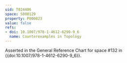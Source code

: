 ```yaml
---
uid: T024406
space: S000129
property: P000023
value: false
refs:
- doi: 10.1007/978-1-4612-6290-9_6
  name: Counterexamples in Topology
---
```


Asserted in the General Reference Chart for space #132 in
{{doi:10.1007/978-1-4612-6290-9_6}}.
